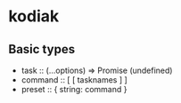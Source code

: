 # kodiak

## Basic types

* task :: (...options) => Promise (undefined)
* command :: [ [ tasknames ] ]
* preset :: { string: command }
